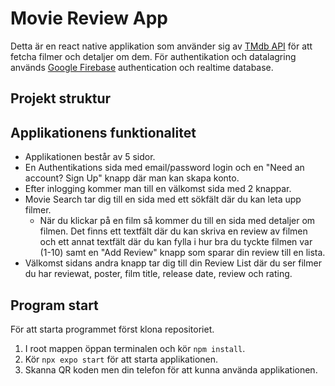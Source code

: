# Movie Review App
Detta är en react native applikation som använder sig av [TMdb API](https://developer.themoviedb.org/docs/getting-started) för att fetcha filmer och detaljer om dem. För authentikation och datalagring används [Google Firebase](https://firebase.google.com/) authentication och realtime database.

## Projekt struktur


## Applikationens funktionalitet
- Applikationen består av 5 sidor.
- En Authentikations sida med email/password login och en "Need an account? Sign Up" knapp där man kan skapa konto.
- Efter inlogging kommer man till en välkomst sida med 2 knappar.
- Movie Search tar dig till en sida med ett sökfält där du kan leta upp filmer.
    - När du klickar på en film så kommer du till en sida med detaljer om filmen. Det finns ett textfält där du kan skriva en review av filmen och ett annat textfält där du kan fylla i hur bra du tyckte filmen var (1-10) samt en "Add Review" knapp som sparar din review till en lista.
- Välkomst sidans andra knapp tar dig till din Review List där du ser filmer du har reviewat, poster, film title, release date, review och rating.

## Program start
För att starta programmet först klona repositoriet.
1. I root mappen öppan terminalen och kör `npm install`.
2. Kör `npx expo start` för att starta applikationen.
3. Skanna QR koden men din telefon för att kunna använda applikationen.
